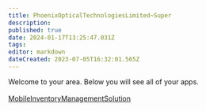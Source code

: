```yaml
---
title: PhoenixOpticalTechnologiesLimited~Super
description: 
published: true
date: 2024-01-17T13:25:47.031Z
tags: 
editor: markdown
dateCreated: 2023-07-05T16:32:01.565Z
---
```


Welcome to your area. Below you will see all of your apps.<br><br>[MobileInventoryManagementSolution](/Apps/MIMS/MobileInventoryManagementSolution)<br>